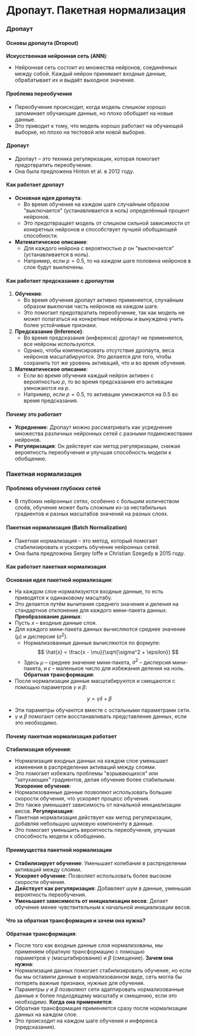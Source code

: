 # Дропаут. Пакетная нормализация

### Дропаут

#### Основы дропаута (Dropout)

**Искусственная нейронная сеть (ANN)**:

- Нейронная сеть состоит из множества нейронов, соединённых между собой. Каждый нейрон принимает входные данные, обрабатывает их и выдаёт выходное значение.

#### Проблема переобучения

- Переобучение происходит, когда модель слишком хорошо запоминает обучающие данные, но плохо обобщает на новые данные.
- Это приводит к тому, что модель хорошо работает на обучающей выборке, но плохо на тестовой или новой выборке.

#### Дропаут

- Дропаут – это техника регуляризации, которая помогает предотвратить переобучение.
- Она была предложена Hinton et al. в 2012 году.

#### Как работает дропаут

- **Основная идея дропаута**:
  - Во время обучения на каждом шаге случайным образом "выключается" (устанавливается в ноль) определённый процент нейронов.
  - Это предотвращает модель от слишком сильной зависимости от конкретных нейронов и способствует лучшей обобщающей способности.
- **Математическое описание**:
  - Для каждого нейрона с вероятностью $p$ он "выключается" (устанавливается в ноль).
  - Например, если $p=0.5$, то на каждом шаге половина нейронов в слое будут выключены.

#### Как работает предсказание с дропаутом

1. **Обучение**:
    - Во время обучения дропаут активно применяется, случайным образом выключая часть нейронов на каждом шаге.
    - Это помогает предотвратить переобучение, так как модель не может полагаться на конкретные нейроны и вынуждена учить более устойчивые признаки.
2. **Предсказание (Inference)**:
    - Во время предсказания (инференса) дропаут не применяется, все нейроны используются.
    - Однако, чтобы компенсировать отсутствие дропаута, веса нейронов масштабируются. Это делается для того, чтобы сохранить тот же уровень активаций, что и во время обучения.
3. **Математическое описание**:
    - Если во время обучения каждый нейрон активен с вероятностью $p$, то во время предсказания его активации умножаются на $p$.
    - Например, если $p=0.5$, то активации умножаются на $0.5$ во время предсказания.

#### Почему это работает

- **Усреднение**: Дропаут можно рассматривать как усреднение множества различных нейронных сетей с разными подмножествами нейронов.
- **Регуляризация**: Он действует как метод регуляризации, снижая вероятность переобучения и улучшая способность модели к обобщению.

### Пакетная нормализация

#### Проблема обучения глубоких сетей

- В глубоких нейронных сетях, особенно с большим количеством слоёв, обучение может быть сложным из-за нестабильных градиентов и разных масштабов значений на разных слоях.

#### Пакетная нормализация (Batch Normalization)

- Пакетная нормализация – это метод, который помогает стабилизировать и ускорить обучение нейронных сетей.
- Она была предложена Sergey Ioffe и Christian Szegedy в 2015 году.

#### Как работает пакетная нормализация

**Основная идея пакетной нормализации**:

- На каждом слое нормализуются входные данные, то есть приводятся к одинаковому масштабу.
- Это делается путём вычитания среднего значения и деления на стандартное отклонение для каждого мини-пакета данных.
**Преобразование данных**:
- Пусть $x$ – входные данные слоя.
- Для каждого мини-пакета данных вычисляются среднее значение ($\mu$) и дисперсия ($\sigma^2$).
  - Нормализованные данные вычисляются по формуле:
    $$
    \hat{x} = \frac{x - \mu}{\sqrt{\sigma^2 + \epsilon}}
    $$
  - Здесь $\mu$ – среднее значение мини-пакета, $\sigma^2$ – дисперсия мини-пакета, и $\epsilon$ – маленькое число для избежания деления на ноль.
**Обратная трансформация**:
- После нормализации данные масштабируются и смещаются с помощью параметров $\gamma$ и $\beta$:

$$
y = \gamma\hat{x} + \beta
$$

- Эти параметры обучаются вместе с остальными параметрами сети.
- $\gamma$ и $\beta$ помогают сети восстанавливать представление данных, если это необходимо.

#### Почему пакетная нормализация работает

**Стабилизация обучения**:

- Нормализация входных данных на каждом слое уменьшает изменения в распределении активаций между слоями.
- Это помогает избежать проблемы "взрывающихся" или "затухающих" градиентов, делая обучение более стабильным.
**Ускорение обучения**:
- Нормализованные данные позволяют использовать большие скорости обучения, что ускоряет процесс обучения.
- Это также уменьшает зависимость от начальной инициализации весов.
**Регуляризация**:
- Пакетная нормализация действует как метод регуляризации, добавляя небольшую шумовую компоненту в данные.
- Это помогает уменьшить вероятность переобучения, улучшая способность модели к обобщению.

#### Преимущества пакетной нормализации

- **Стабилизирует обучение**: Уменьшает колебания в распределении активаций между слоями.
- **Ускоряет обучение**: Позволяет использовать более высокие скорости обучения.
- **Действует как регуляризация**: Добавляет шум в данные, уменьшая вероятность переобучения.
- **Уменьшает зависимость от инициализации весов**: Делает обучение менее чувствительным к начальной инициализации весов.

#### Что за обратная трансформация и зачем она нужна?

**Обратная трансформация**:

- После того как входные данные слоя нормализованы, мы применяем обратную трансформацию с помощью параметров $\gamma$ (масштабирование) и $\beta$ (смещение).
**Зачем она нужна**:
- Нормализация данных помогает стабилизировать обучение, но если бы мы оставили данные в нормализованном виде, сеть могла бы потерять важные признаки, нужные для обучения.
- Параметры $\gamma$ и $\beta$ позволяют сети адаптировать нормализованные данные к более подходящему масштабу и смещению, если это необходимо.
**Когда она применяется**:
- Обратная трансформация применяется сразу после нормализации данных на каждом слое.
- Это происходит на каждом шаге обучения и инференса (предсказания).
